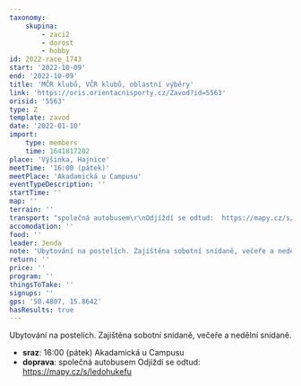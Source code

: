 ```yaml
---
taxonomy:
    skupina:
        - zaci2
        - dorost
        - hobby
id: 2022-race_1743
start: '2022-10-09'
end: '2022-10-09'
title: 'MČR klubů, VČR klubů, oblastní výběry'
link: 'https://oris.orientacnisporty.cz/Zavod?id=5563'
orisid: '5563'
type: Z
template: zavod
date: '2022-01-10'
import:
    type: members
    time: 1641817202
place: 'Výšinka, Hajnice'
meetTime: '16:00 (pátek)'
meetPlace: 'Akadamická u Campusu'
eventTypeDescription: ''
startTime: ''
map: ''
terrain: ''
transport: "společná autobusem\r\nOdjíždí se odtud:  https://mapy.cz/s/ledohukefu"
accomodation: ''
food: ''
leader: Jenda
note: 'Ubytování na postelích. Zajištěna sobotní snídaně, večeře a nedělní snídaně.'
return: ''
price: ''
program: ''
thingsToTake: ''
signups: ''
gps: '50.4807, 15.8642'
hasResults: true
---
```


Ubytování na postelích. Zajištěna sobotní snídaně, večeře a nedělní snídaně.
* **sraz**: 16:00 (pátek) Akadamická u Campusu
* **doprava**: společná autobusem
Odjíždí se odtud:  https://mapy.cz/s/ledohukefu
